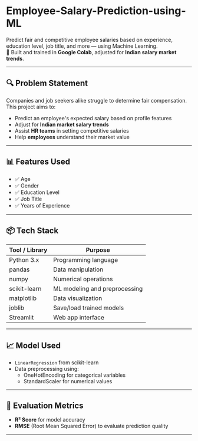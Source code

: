 # Employee-Salary-Prediction-using-ML


Predict fair and competitive employee salaries based on experience, education level, job title, and more — using Machine Learning.  
🧠 Built and trained in **Google Colab**, adjusted for **Indian salary market trends**.

---

## 🔍 Problem Statement

Companies and job seekers alike struggle to determine fair compensation. This project aims to:

- Predict an employee's expected salary based on profile features
- Adjust for **Indian market salary trends**
- Assist **HR teams** in setting competitive salaries
- Help **employees** understand their market value

---

## 📊 Features Used

- ✅ Age  
- ✅ Gender  
- ✅ Education Level  
- ✅ Job Title  
- ✅ Years of Experience  

---

## 📦 Tech Stack

| Tool / Library     | Purpose                             |
|--------------------|-------------------------------------|
| Python 3.x         | Programming language                |
| pandas             | Data manipulation                   |
| numpy              | Numerical operations                |
| scikit-learn       | ML modeling and preprocessing       |
| matplotlib          | Data visualization                 |
| joblib             | Save/load trained models            |
| Streamlit          | Web app interface                   |

---


## 📈 Model Used

- `LinearRegression` from scikit-learn
- Data preprocessing using:
  - OneHotEncoding for categorical variables
  - StandardScaler for numerical values

---

## 🧪 Evaluation Metrics

- **R² Score** for model accuracy
- **RMSE** (Root Mean Squared Error) to evaluate prediction quality


---

